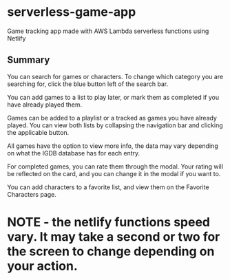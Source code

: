 # serverless-game-app
Game tracking app made with AWS Lambda serverless functions using Netlify

## Summary
You can search for games or characters. To change which category you are searching for, click the blue button left of the search bar.

You can add games to a list to play later, or mark them as completed if you have already played them. 

Games can be added to a playlist or a tracked as games you have already played. You can view both lists by collapsing the navigation bar and clicking the applicable button.

All games have the option to view more info, the data may vary depending on what the IGDB database has for each entry.

For completed games, you can rate them through the modal. Your rating will be reflected on the card, and you can change it in the modal if you want to.

You can add characters to a favorite list, and view them on the Favorite Characters page.

# NOTE - the netlify functions speed vary. It may take a second or two for the screen to change depending on your action.

